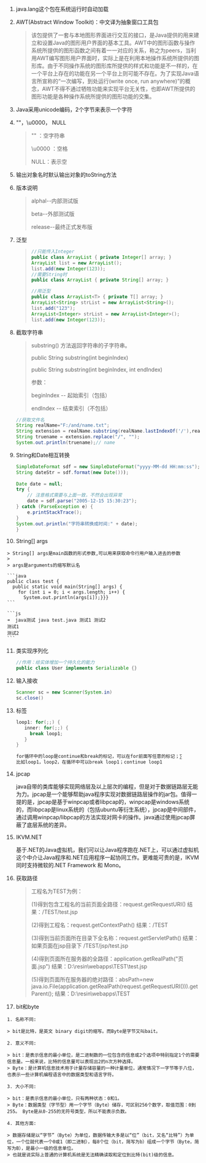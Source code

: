 1. java.lang这个包在系统运行时自动加载

2. AWT(Abstract Window Toolkit)：中文译为抽象窗口工具包

   > ​		该包提供了一套与本地图形界面进行交互的接口，是Java提供的用来建立和设置Java的图形用户界面的基本工具。AWT中的图形函数与操作系统所提供的图形函数之间有着一一对应的关系，称之为peers，当利用AWT编写图形用户界面时，实际上是在利用本地操作系统所提供的图形库。由于不同操作系统的图形库所提供的样式和功能是不一样的，在一个平台上存在的功能在另一个平台上则可能不存在。为了实现Java语言所宣称的“一次编写，到处运行(write once, run anywhere)”的概念，AWT不得不通过牺牲功能来实现平台无关性，也即AWT所提供的图形功能是各种操作系统所提供的图形功能的交集。
   
3. Java采用unicode编码，2个字节来表示一个字符

4. ""，\u0000， NULL 

   > "" ：空字符串
   >
   > \u0000 ：空格
   >
   > NULL：表示空

5. 输出对象名时默认输出对象的toString方法

6. 版本说明

   > alphal--内部测试版
   >
   > beta--外部测试版
   >
   > release--最终正式发布版
   
7. 泛型

   > ```java
   > //只能传入Integer
   > public class ArrayList { private Integer[] array; }
   > ArrayList list = new ArrayList();
   > list.add(new Integer(123));
   > //需要String时
   > public class ArrayList { private String[] array; }
   > 
   > //用泛型
   > public class ArrayList<T> { private T[] array; }
   > ArrayList<String> strList = new ArrayList<String>();
   > list.add("123");
   > ArrayList<Integer> strList = new ArrayList<Integer>();
   > list.add(new Integer(123));
   > ```

 8. 截取字符串

    > substring() 方法返回字符串的子字符串。
    >
    >
    > public String substring(int beginIndex)
    >
    > public String substring(int beginIndex, int endIndex)
    >
    > 参数：
    >
    > beginIndex -- 起始索引（包括）
    >
    > endIndex -- 结束索引（不包括）

    ```java
    //获取文件名
    String realName="F:/and/name.txt";
    String extension = realName.substring(realName.lastIndexOf('/'),realName.indexOf("."));
    String truename = extension.replace("/", "");
    System.out.println(truename);// name
    ```

 9. String和Date相互转换

    ``` java
    SimpleDateFormat sdf = new SimpleDateFormat("yyyy-MM-dd HH:mm:ss");
    String dateStr = sdf.format(new Date()));
      
    Date date = null;
    try {
        // 注意格式需要与上面一致，不然会出现异常
        date = sdf.parse("2005-12-15 15:30:23");
    } catch (ParseException e) {
        e.printStackTrace();
    }
    System.out.println("字符串转换成时间:" + date);
    }
    ```

 10. String[] args

    > String[] args是main函数的形式参数,可以用来获取命令行用户输入进去的参数
    >
    > args是arguments的缩写默认名

    ```java
    public class test {
      public static void main(String[] args) {
        for (int i = 0; i < args.length; i++) {
          System.out.println(args[i]);}}}
    ```

    ```js
    ➜  java测试 java test.java 测试1 测试2
    测试1
    测试2
    ```

 11. 类实现序列化

     ```java
     //作用：给实体增加一个持久化的能力
     public class User implements Serializable {}
     ```

 12. 输入接收

     ```java
     Scanner sc = new Scanner(System.in)
     sc.close()
     ```

 13. 标签

     ```java
     loop1: for(;;) {
        inner: for(;;) {
          break loop1;
        }
     }
        
     for循环中的loop是continue和break的标记，可以在for前面写任意的标记；∑
     比如loop1，loop2，在循环中可以break loop1；continue loop1
     ```

 14. jpcap

     java自带的类库能够实现网络层及以上层次的编程，但是对于数据链路层无能为力。jpcap是一个能够帮助java程序实现对数据链路层操作的jar包。值得一提的是，jpcap是基于winpcap或者libpcap的，winpcap是windows系统的，而libpcap是linux系统的（包括ubuntu等衍生系统），jpcap是中间部件，通过调用winpcap/libpcap的方法实现对网卡的操作。java通过使用jpcap屏蔽了底层系统的差异。

 15. IKVM.NET

     基于.NET的Java虚拟机，我们可以让Java程序跑在.NET上，可以通过虚拟机这个中介让Java程序和.NET应用程序一起协同工作。更难能可贵的是，IKVM同时支持微软的.NET Framework 和 Mono。

16. 获取路径

    > 工程名为TEST为例：
    >
    > (1)得到包含工程名的当前页面全路径：request.getRequestURI()
    > 结果：/TEST/test.jsp
    >
    > (2)得到工程名：request.getContextPath()
    > 结果：/TEST
    >
    > (3)得到当前页面所在目录下全名称：request.getServletPath()
    > 结果：如果页面在jsp目录下 /TEST/jsp/test.jsp
    >
    > (4)得到页面所在服务器的全路径：application.getRealPath("页面.jsp")
    > 结果：D:\resin\webapps\TEST\test.jsp
    >
    > (5)得到页面所在服务器的绝对路径：absPath=new java.io.File(application.getRealPath(request.getRequestURI())).getParent();
    > 结果：D:\resin\webapps\TEST

17. bit和byte

   ```shell
   1. 名称不同:
   
   > bit是比特，是英文 binary digit的缩写。而Byte是字节又叫bait。
   
   2. 意义不同:
   
   > bit：是表示信息的最小单位，是二进制数的一位包含的信息或2个选项中特别指定1个的需要信息量。一般来说，比特的信息量可以表现出2的n次方种选择。
   > Byte：是计算机信息技术用于计量存储容量的一种计量单位，通常情况下一字节等于八位，也表示一些计算机编程语言中的数据类型和语言字符。
   
   3. 大小不同:
   
   > bit：是表示信息的最小单位，只有两种状态：0和1。
   > Byte：数据类型（字节型）用一个字节（Byte）储存，可区别256个数字，取值范围：0到255。 Byte是从0-255的无符号类型，所以不能表示负数。
   
   4. 其他方面:
   
   > 数据存储是以“字节”（Byte）为单位，数据传输大多是以“位”（bit，又名“比特”）为单位，一个位就代表一个0或1（即二进制），每8个位（bit，简写为b）组成一个字节（Byte，简写为B），是最小一级的信息单位。
   > 也就是说实际上普通的计算机系统是无法精确读取和定位到比特(bit)级的信息。
   ```
   
   
